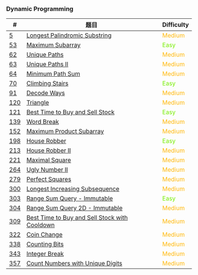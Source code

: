 ### Dynamic Programming

| #                     | 题目                                                         | Difficulty                                 |
| --------------------- | ------------------------------------------------------------ | ------------------------------------------ |
| [5](0005/README.md)   | [Longest Palindromic Substring](0005/README.md)              | <span style='color:#FFB90F;'>Medium</span> |
| [53](0053/README.md)  | [Maximum Subarray](0053/README.md)                           | <span style='color: #76EE00;'>Easy</span>  |
| [62](0062/README.md)  | [Unique Paths](0062/README.md)                               | <span style='color:#FFB90F;'>Medium</span> |
| [63](0063/README.md)  | [Unique Paths II](0063/README.md)                            | <span style='color:#FFB90F;'>Medium</span> |
| [64](0064/README.md)  | [Minimum Path Sum](0064/README.md)                           | <span style='color:#FFB90F;'>Medium</span> |
| [70](0070/README.md)  | [Climbing Stairs](0070/README.md)                            | <span style='color: #76EE00;'>Easy</span>  |
| [91](0091/README.md)  | [Decode Ways](0091/README.md)                                | <span style='color:#FFB90F;'>Medium</span> |
| [120](0120/README.md) | [Triangle](0120/README.md)                                   | <span style='color:#FFB90F;'>Medium</span> |
| [121](0121/README.md) | [Best Time to Buy and Sell Stock](0121/README.md)            | <span style='color: #76EE00;'>Easy</span>  |
| [139](0139/README.md) | [Word Break](0139/README.md)                                 | <span style='color:#FFB90F;'>Medium</span> |
| [152](0152/README.md) | [Maximum Product Subarray](0152/README.md)                   | <span style='color:#FFB90F;'>Medium</span> |
| [198](0198/README.md) | [House Robber](0198/README.md)                               | <span style='color: #76EE00;'>Easy</span>  |
| [213](0213/README.md) | [House Robber II](0213/README.md)                            | <span style='color:#FFB90F;'>Medium</span> |
| [221](0221/README.md) | [Maximal Square](0221/README.md)                             | <span style='color:#FFB90F;'>Medium</span> |
| [264](0264/README.md) | [Ugly Number II](0264/README.md)                             | <span style='color:#FFB90F;'>Medium</span> |
| [279](0279/README.md) | [Perfect Squares](0279/README.md)                            | <span style='color:#FFB90F;'>Medium</span> |
| [300](0300/README.md) | [Longest Increasing Subsequence](0300/README.md)             | <span style='color:#FFB90F;'>Medium</span> |
| [303](0303/README.md) | [Range Sum Query - Immutable](0303/README.md)                | <span style='color: #76EE00;'>Easy</span>  |
| [304](0304/README.md) | [Range Sum Query 2D - Immutable](0304/README.md)             | <span style='color:#FFB90F;'>Medium</span> |
| [309](0309/README.md) | [Best Time to Buy and Sell Stock with Cooldown](0309/README.md) | <span style='color:#FFB90F;'>Medium</span> |
| [322](0322/README.md) | [Coin Change](0322/README.md)                                | <span style='color:#FFB90F;'>Medium</span> |
| [338](0338/README.md) | [Counting Bits](0338/README.md)                              | <span style='color:#FFB90F;'>Medium</span> |
| [343](0343/README.md) | [Integer Break](0343/README.md)                              | <span style='color:#FFB90F;'>Medium</span> |
| [357](0357/README.md) | [Count Numbers with Unique Digits](0357/README.md)           | <span style='color:#FFB90F;'>Medium</span> |

